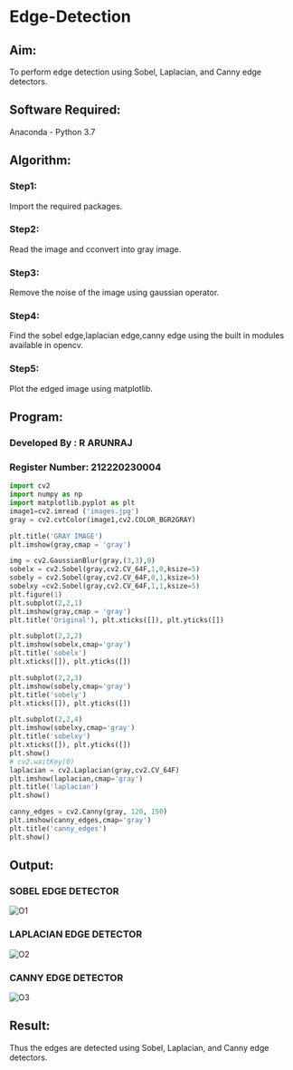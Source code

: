 # Edge-Detection
## Aim:

To perform edge detection using Sobel, Laplacian, and Canny edge detectors.

## Software Required:
Anaconda - Python 3.7

## Algorithm:
### Step1:
Import the required packages.

### Step2:
Read the image and cconvert into gray image.

### Step3:
Remove the noise of the image using gaussian operator.

### Step4:
Find the sobel edge,laplacian edge,canny edge using the built in modules available in opencv.

### Step5:
Plot the edged image using matplotlib.
 
## Program:
### Developed By   : R ARUNRAJ
### Register Number: 212220230004
``` Python
import cv2
import numpy as np
import matplotlib.pyplot as plt
image1=cv2.imread ('images.jpg') 
gray = cv2.cvtColor(image1,cv2.COLOR_BGR2GRAY)

plt.title('GRAY IMAGE')
plt.imshow(gray,cmap = 'gray')

img = cv2.GaussianBlur(gray,(3,3),0)
sobelx = cv2.Sobel(gray,cv2.CV_64F,1,0,ksize=5)
sobely = cv2.Sobel(gray,cv2.CV_64F,0,1,ksize=5)
sobelxy =cv2.Sobel(gray,cv2.CV_64F,1,1,ksize=5)
plt.figure(1)
plt.subplot(2,2,1)
plt.imshow(gray,cmap = 'gray')
plt.title('Original'), plt.xticks([]), plt.yticks([])

plt.subplot(2,2,2)
plt.imshow(sobelx,cmap='gray')
plt.title('sobelx')
plt.xticks([]), plt.yticks([])

plt.subplot(2,2,3)
plt.imshow(sobely,cmap='gray')
plt.title('sobely')
plt.xticks([]), plt.yticks([])

plt.subplot(2,2,4)
plt.imshow(sobelxy,cmap='gray')
plt.title('sobelxy')
plt.xticks([]), plt.yticks([])
plt.show()
# cv2.waitKey(0)
laplacian = cv2.Laplacian(gray,cv2.CV_64F)
plt.imshow(laplacian,cmap='gray')
plt.title('laplacian')
plt.show()

canny_edges = cv2.Canny(gray, 120, 150)
plt.imshow(canny_edges,cmap='gray')
plt.title('canny_edges')
plt.show()
```
## Output:
### SOBEL EDGE DETECTOR
![O1](https://user-images.githubusercontent.com/75235747/168643877-2d3b2e4c-c586-4f92-b313-5926f3aa4d73.JPG)

### LAPLACIAN EDGE DETECTOR
![O2](https://user-images.githubusercontent.com/75235747/168643968-b99b4833-5ebb-45b2-a253-553ba2a7982d.JPG)

### CANNY EDGE DETECTOR
![O3](https://user-images.githubusercontent.com/75235747/168643999-090609d7-2a33-4e5d-9e95-fd9b1c4b9a52.JPG)

## Result:
Thus the edges are detected using Sobel, Laplacian, and Canny edge detectors.
